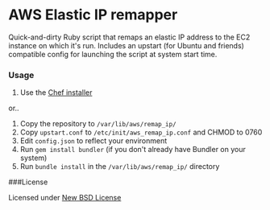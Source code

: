# AWS Elastic IP remapper

Quick-and-dirty Ruby script that remaps an elastic IP address to the EC2 instance on which it's run. Includes an upstart (for Ubuntu and friends) compatible config for launching the script at system start time.


### Usage

1. Use the [Chef installer]()

or..

1. Copy the repository to `/var/lib/aws/remap_ip/`
2. Copy `upstart.conf` to `/etc/init/aws_remap_ip.conf` and CHMOD to 0760
3. Edit `config.json` to reflect your environment
4. Run `gem install bundler` (if you don't already have Bundler on your system)
5. Run `bundle install` in the `/var/lib/aws/remap_ip/` directory


###License

Licensed under [New BSD License](http://opensource.org/licenses/BSD-3-Clau)